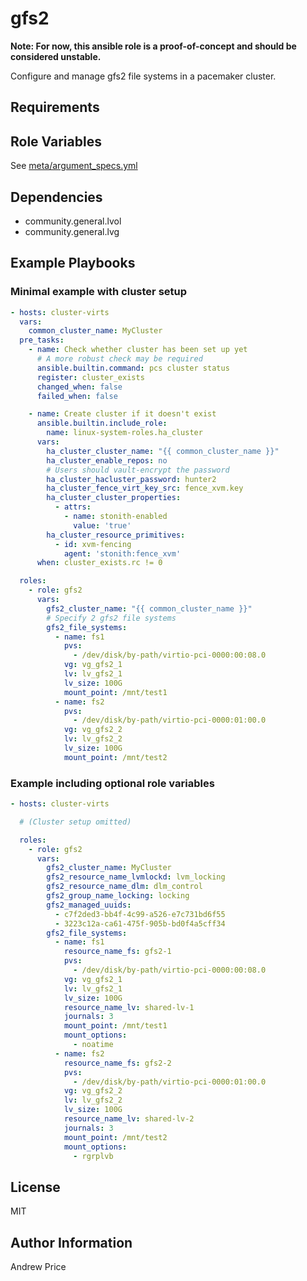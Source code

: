 gfs2
====

**Note: For now, this ansible role is a proof-of-concept and should be considered unstable.**

Configure and manage gfs2 file systems in a pacemaker cluster.

Requirements
------------


Role Variables
--------------

See [meta/argument_specs.yml](meta/argument_specs.yml)

Dependencies
------------

- community.general.lvol
- community.general.lvg

Example Playbooks
-----------------

### Minimal example with cluster setup

```yaml
- hosts: cluster-virts
  vars:
    common_cluster_name: MyCluster
  pre_tasks:
    - name: Check whether cluster has been set up yet
      # A more robust check may be required
      ansible.builtin.command: pcs cluster status
      register: cluster_exists
      changed_when: false
      failed_when: false

    - name: Create cluster if it doesn't exist
      ansible.builtin.include_role:
        name: linux-system-roles.ha_cluster
      vars:
        ha_cluster_cluster_name: "{{ common_cluster_name }}"
        ha_cluster_enable_repos: no
        # Users should vault-encrypt the password
        ha_cluster_hacluster_password: hunter2
        ha_cluster_fence_virt_key_src: fence_xvm.key
        ha_cluster_cluster_properties:
          - attrs:
            - name: stonith-enabled
              value: 'true'
        ha_cluster_resource_primitives:
          - id: xvm-fencing
            agent: 'stonith:fence_xvm'
      when: cluster_exists.rc != 0

  roles:
    - role: gfs2
      vars:
        gfs2_cluster_name: "{{ common_cluster_name }}"
        # Specify 2 gfs2 file systems
        gfs2_file_systems:
          - name: fs1
            pvs:
              - /dev/disk/by-path/virtio-pci-0000:00:08.0
            vg: vg_gfs2_1
            lv: lv_gfs2_1
            lv_size: 100G
            mount_point: /mnt/test1
          - name: fs2
            pvs:
              - /dev/disk/by-path/virtio-pci-0000:01:00.0
            vg: vg_gfs2_2
            lv: lv_gfs2_2
            lv_size: 100G
            mount_point: /mnt/test2
```

### Example including optional role variables

```yaml
- hosts: cluster-virts

  # (Cluster setup omitted)

  roles:
    - role: gfs2
      vars:
        gfs2_cluster_name: MyCluster
        gfs2_resource_name_lvmlockd: lvm_locking
        gfs2_resource_name_dlm: dlm_control
        gfs2_group_name_locking: locking
        gfs2_managed_uuids:
          - c7f2ded3-bb4f-4c99-a526-e7c731bd6f55
          - 3223c12a-ca61-475f-905b-bd0f4a5cff34
        gfs2_file_systems:
          - name: fs1
            resource_name_fs: gfs2-1
            pvs:
              - /dev/disk/by-path/virtio-pci-0000:00:08.0
            vg: vg_gfs2_1
            lv: lv_gfs2_1
            lv_size: 100G
            resource_name_lv: shared-lv-1
            journals: 3
            mount_point: /mnt/test1
            mount_options:
              - noatime
          - name: fs2
            resource_name_fs: gfs2-2
            pvs:
              - /dev/disk/by-path/virtio-pci-0000:01:00.0
            vg: vg_gfs2_2
            lv: lv_gfs2_2
            lv_size: 100G
            resource_name_lv: shared-lv-2
            journals: 3
            mount_point: /mnt/test2
            mount_options:
              - rgrplvb
```

License
-------

MIT

Author Information
------------------

Andrew Price
